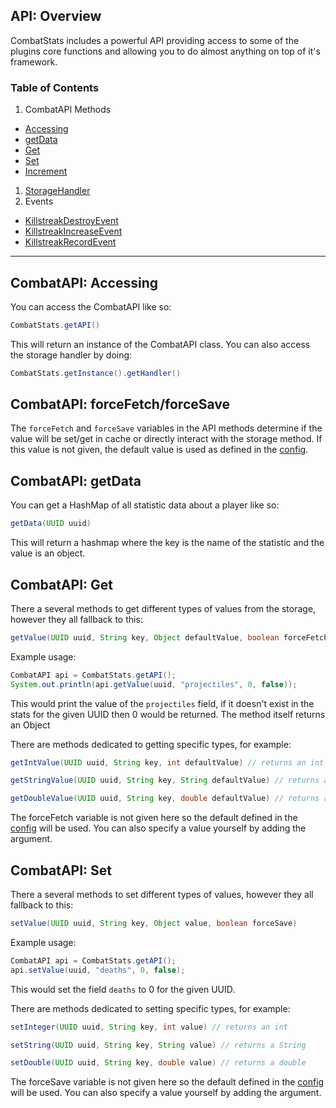 ## API: Overview
CombatStats includes a powerful API providing access to some of the plugins core functions and allowing you to do almost anything on top of it's framework.

### Table of Contents
1. CombatAPI Methods
 * [Accessing](#api-access)
 * [getData](#api-getdata)
 * [Get](#api-get)
 * [Set](#api-set)
 * [Increment](#api-increment)
1. [StorageHandler](#storage)
1. Events
 * [KillstreakDestroyEvent](#events-ksdestory)
 * [KillstreakIncreaseEvent](#events-ksincrease)
 * [KillstreakRecordEvent](#events-ksrecord)
<hr>

## <span id="api-access">CombatAPI: Accessing
You can access the CombatAPI like so:
```java
CombatStats.getAPI()
```
This will return an instance of the CombatAPI class. You can also access the storage handler by doing:
```java
CombatStats.getInstance().getHandler()
```

## CombatAPI: forceFetch/forceSave
The ```forceFetch``` and ```forceSave``` variables in the API methods determine if the value will be set/get in cache or directly interact with the storage method. If this value is not given, the default value is used as defined in the [config](/config#options.instant-update).

## <span id="api-getdata">CombatAPI: getData
You can get a HashMap of all statistic data about a player like so:
```java
getData(UUID uuid)
```
This will return a hashmap where the key is the name of the statistic and the value is an object.

## <span id="api-get">CombatAPI: Get</span>
There a several methods to get different types of values from the storage, however they all fallback to this:
```java
getValue(UUID uuid, String key, Object defaultValue, boolean forceFetch)
```
Example usage:
```java
CombatAPI api = CombatStats.getAPI();
System.out.println(api.getValue(uuid, "projectiles", 0, false));
```
This would print the value of the ```projectiles``` field, if it doesn't exist in the stats for the given UUID then 0 would be returned. The method itself returns an Object

There are methods dedicated to getting specific types, for example:
```java
getIntValue(UUID uuid, String key, int defaultValue) // returns an int
```
```java
getStringValue(UUID uuid, String key, String defaultValue) // returns a String
```
```java
getDoubleValue(UUID uuid, String key, double defaultValue) // returns a double
```
The forceFetch variable is not given here so the default defined in the [config](/config#options.instant-update) will be used. You can also specify a value yourself by adding the argument.

## <span id="api-set">CombatAPI: Set</span>
There a several methods to set different types of values, however they all fallback to this:
```java
setValue(UUID uuid, String key, Object value, boolean forceSave)
```

Example usage:
```java
CombatAPI api = CombatStats.getAPI();
api.setValue(uuid, "deaths", 0, false);
```
This would set the field ```deaths``` to 0 for the given UUID. 

There are methods dedicated to setting specific types, for example:
```java
setInteger(UUID uuid, String key, int value) // returns an int
```
```java
setString(UUID uuid, String key, String value) // returns a String
```
```java
setDouble(UUID uuid, String key, double value) // returns a double
```
The forceSave variable is not given here so the default defined in the [config](/config#options.instant-update) will be used. You can also specify a value yourself by adding the argument.